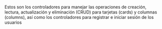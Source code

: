 Estos son los controladores para manejar las operaciones de creación, lectura, actualización y eliminación (CRUD) para tarjetas (cards) y columnas (columns), así como los controladores para registrar e iniciar sesión de los usuarios